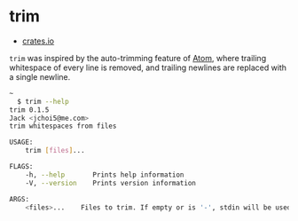 # trim

- [crates.io](https://crates.io/crates/trim)

`trim` was inspired by the auto-trimming feature of [Atom](https://atom.io/), where trailing whitespace of every line is removed, and trailing newlines are replaced with a single newline.

```bash
~
  $ trim --help
trim 0.1.5
Jack <jchoi5@me.com>
trim whitespaces from files

USAGE:
    trim [files]...

FLAGS:
    -h, --help       Prints help information
    -V, --version    Prints version information

ARGS:
    <files>...    Files to trim. If empty or is '-', stdin will be used to grab lines.
```

